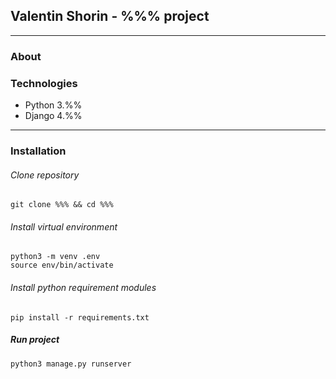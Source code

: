 ## Valentin Shorin - %%% project
___
### About

### Technologies
- Python 3.%%
- Django 4.%%
___
### Installation
###### Clone repository
```
git clone %%% && cd %%%
```
###### Install virtual environment
```
python3 -m venv .env
source env/bin/activate
```
###### Install python requirement modules
```
pip install -r requirements.txt
```
##### Run project
```
python3 manage.py runserver
```